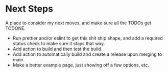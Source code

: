 # Next Steps

A place to consider my next moves, and make sure all the TODOs get TODONE.

* Run prettier and/or eslint to get this shit ship shape, and add a required
  status check to make sure it stays that way.
* Add action to build and then test the build
* Add action to automatically build and create a release upon merging to main
* Make a better example page, just showing off a few options, etc.


